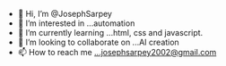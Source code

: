 - 👋 Hi, I’m @JosephSarpey
- 👀 I’m interested in ...automation 
- 🌱 I’m currently learning ...html, css and javascript.
- 💞️ I’m looking to collaborate on ...AI creation
- 📫 How to reach me ...josephsarpey2002@gmail.com

<!---
JosephSarpey/JosephSarpey is a ✨ special ✨ repository because its `README.md` (this file) appears on your GitHub profile.
You can click the Preview link to take a look at your changes.
--->

